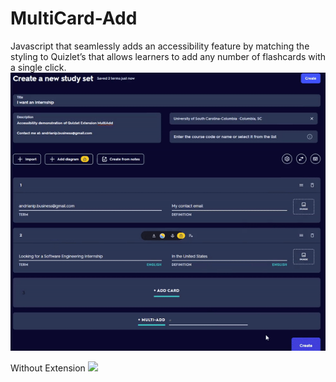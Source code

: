 # MultiCard-Add
 Javascript that seamlessly adds an accessibility feature by matching the styling to Quizlet’s that allows learners to add any number of flashcards with a single click.
 ![](/docfx/MultiCardDemo.gif)

Without Extension
![](/docfx/withoutMultiCardDemo.gif)
